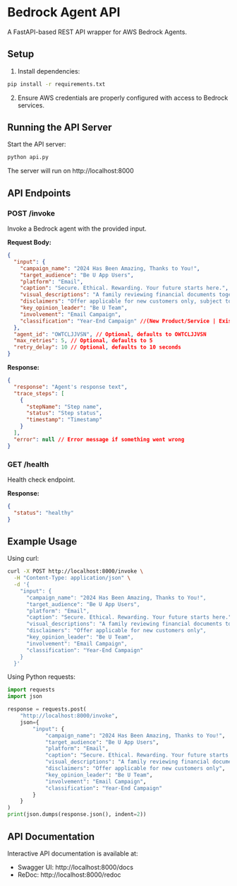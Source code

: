 # Bedrock Agent API

A FastAPI-based REST API wrapper for AWS Bedrock Agents.

## Setup

1. Install dependencies:

```bash
pip install -r requirements.txt
```

2. Ensure AWS credentials are properly configured with access to Bedrock services.

## Running the API Server

Start the API server:

```bash
python api.py
```

The server will run on http://localhost:8000

## API Endpoints

### POST /invoke

Invoke a Bedrock agent with the provided input.

**Request Body:**

```json
{
  "input": {
    "campaign_name": "2024 Has Been Amazing, Thanks to You!",
    "target_audience": "Be U App Users",
    "platform": "Email",
    "caption": "Secure. Ethical. Rewarding. Your future starts here.",
    "visual_descriptions": "A family reviewing financial documents together, sitting at home with a warm and professional atmosphere.",
    "disclaimers": "Offer applicable for new customers only, subject to terms and conditions.",
    "key_opinion_leader": "Be U Team",
    "involvement": "Email Campaign",
    "classification": "Year-End Campaign" //(New Product/Service | Existing Product/Service | Non-Product/Service Related | Campaign)
  },
  "agent_id": "OWTCLJJVSN", // Optional, defaults to OWTCLJJVSN
  "max_retries": 5, // Optional, defaults to 5
  "retry_delay": 10 // Optional, defaults to 10 seconds
}
```

**Response:**

```json
{
  "response": "Agent's response text",
  "trace_steps": [
    {
      "stepName": "Step name",
      "status": "Step status",
      "timestamp": "Timestamp"
    }
  ],
  "error": null // Error message if something went wrong
}
```

### GET /health

Health check endpoint.

**Response:**

```json
{
  "status": "healthy"
}
```

## Example Usage

Using curl:

```bash
curl -X POST http://localhost:8000/invoke \
  -H "Content-Type: application/json" \
  -d '{
    "input": {
      "campaign_name": "2024 Has Been Amazing, Thanks to You!",
      "target_audience": "Be U App Users",
      "platform": "Email",
      "caption": "Secure. Ethical. Rewarding. Your future starts here.",
      "visual_descriptions": "A family reviewing financial documents together",
      "disclaimers": "Offer applicable for new customers only",
      "key_opinion_leader": "Be U Team",
      "involvement": "Email Campaign",
      "classification": "Year-End Campaign"
    }
  }'
```

Using Python requests:

```python
import requests
import json

response = requests.post(
    "http://localhost:8000/invoke",
    json={
        "input": {
            "campaign_name": "2024 Has Been Amazing, Thanks to You!",
            "target_audience": "Be U App Users",
            "platform": "Email",
            "caption": "Secure. Ethical. Rewarding. Your future starts here.",
            "visual_descriptions": "A family reviewing financial documents together",
            "disclaimers": "Offer applicable for new customers only",
            "key_opinion_leader": "Be U Team",
            "involvement": "Email Campaign",
            "classification": "Year-End Campaign"
        }
    }
)
print(json.dumps(response.json(), indent=2))
```

## API Documentation

Interactive API documentation is available at:

- Swagger UI: http://localhost:8000/docs
- ReDoc: http://localhost:8000/redoc
